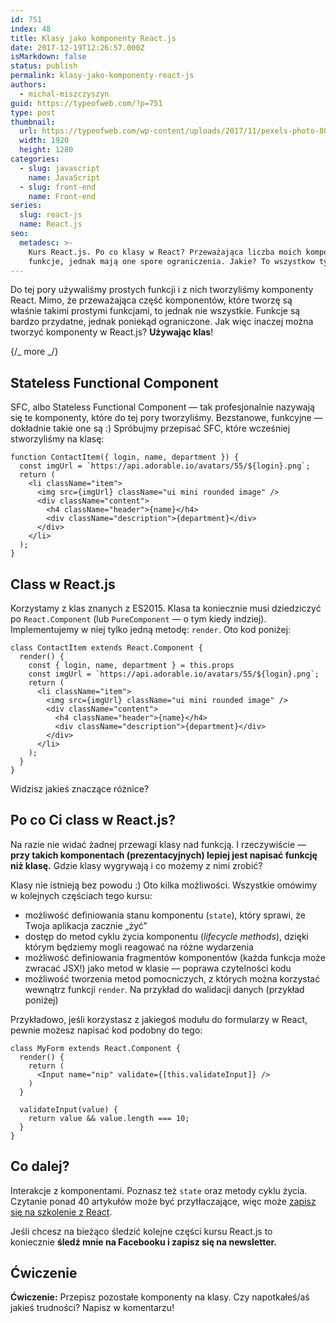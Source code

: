 ```yaml
---
id: 751
index: 48
title: Klasy jako komponenty React.js
date: 2017-12-19T12:26:57.000Z
isMarkdown: false
status: publish
permalink: klasy-jako-komponenty-react-js
authors:
  - michal-miszczyszyn
guid: https://typeofweb.com/?p=751
type: post
thumbnail:
  url: https://typeofweb.com/wp-content/uploads/2017/11/pexels-photo-80277.png
  width: 1920
  height: 1280
categories:
  - slug: javascript
    name: JavaScript
  - slug: front-end
    name: Front-end
series:
  slug: react-js
  name: React.js
seo:
  metadesc: >-
    Kurs React.js. Po co klasy w React? Przeważająca liczba moich komponentów to
    funkcje, jednak mają one spore ograniczenia. Jakie? To wszystkow tym wpisie!
---
```


Do tej pory używaliśmy prostych funkcji i z nich tworzyliśmy komponenty React. Mimo, że przeważająca część komponentów, które tworzę są właśnie takimi prostymi funkcjami, to jednak nie wszystkie. Funkcje są bardzo przydatne, jednak poniekąd ograniczone. Jak więc inaczej można tworzyć komponenty w React.js? <strong>Używając klas</strong>!

{/_ more _/}

<h2>Stateless Functional Component</h2>

SFC, albo Stateless Functional Component — tak profesjonalnie nazywają się te komponenty, które do tej pory tworzyliśmy. Bezstanowe, funkcyjne — dokładnie takie one są :) Spróbujmy przepisać SFC, które wcześniej stworzyliśmy na klasę:

<pre class="language-javascript"><code>function ContactItem({ login, name, department }) {
  const imgUrl = `https://api.adorable.io/avatars/55/${login}.png`;
  return (
    &lt;li className="item"&gt;
      &lt;img src={imgUrl} className="ui mini rounded image" /&gt;
      &lt;div className="content"&gt;
        &lt;h4 className="header"&gt;{name}&lt;/h4&gt;
        &lt;div className="description"&gt;{department}&lt;/div&gt;
      &lt;/div&gt;
    &lt;/li&gt;
  );
}</code></pre>

<h2>Class w React.js</h2>

Korzystamy z klas znanych z ES2015. Klasa ta koniecznie musi dziedziczyć po <code>React.Component</code> (lub <code>PureComponent</code> — o tym kiedy indziej). Implementujemy w niej tylko jedną metodę: <code>render</code>. Oto kod poniżej:

<pre class="language-javascript"><code>class ContactItem extends React.Component {
  render() {
    const { login, name, department } = this.props
    const imgUrl = `https://api.adorable.io/avatars/55/${login}.png`;
    return (
      &lt;li className="item"&gt;
        &lt;img src={imgUrl} className="ui mini rounded image" /&gt;
        &lt;div className="content"&gt;
          &lt;h4 className="header"&gt;{name}&lt;/h4&gt;
          &lt;div className="description"&gt;{department}&lt;/div&gt;
        &lt;/div&gt;
      &lt;/li&gt;
    );
  }
}</code></pre>

Widzisz jakieś znaczące różnice?

<h2>Po co Ci class w React.js?</h2>

Na razie nie widać żadnej przewagi klasy nad funkcją. I rzeczywiście — <strong>przy takich komponentach (prezentacyjnych) lepiej jest napisać funkcję niż klasę.</strong> Gdzie klasy wygrywają i co możemy z nimi zrobić?

Klasy nie istnieją bez powodu :) Oto kilka możliwości. Wszystkie omówimy w kolejnych częściach tego kursu:

<ul>
    <li>możliwość definiowania stanu komponentu (<code>state</code>), który sprawi, że Twoja aplikacja zacznie „żyć”</li>
    <li>dostęp do metod cyklu życia komponentu (<em>lifecycle methods</em>), dzięki którym będziemy mogli reagować na różne wydarzenia</li>
    <li>możliwość definiowania fragmentów komponentów (każda funkcja może zwracać JSX!) jako metod w klasie — poprawa czytelności kodu</li>
    <li>możliwość tworzenia metod pomocniczych, z których można korzystać wewnątrz funkcji <code>render</code>. Na przykład do walidacji danych (przykład poniżej)</li>
</ul>

Przykładowo, jeśli korzystasz z jakiegoś modułu do formularzy w React, pewnie możesz napisać kod podobny do tego:

<pre class="language-javascript"><code>class MyForm extends React.Component {
  render() {
    return (
      &lt;Input name="nip" validate={[this.validateInput]} /&gt;
    )
  }

  validateInput(value) {
    return value &amp;&amp; value.length === 10;
  }
}</code></pre>

<h2>Co dalej?</h2>

Interakcje z komponentami. Poznasz też <code>state</code> oraz metody cyklu życia. Czytanie ponad 40 artykułów może być przytłaczające, więc może <a href="https://szkolenia.typeofweb.com/" target="_blank">zapisz się na szkolenie z React</a>.

Jeśli chcesz na bieżąco śledzić kolejne części kursu React.js to koniecznie <strong>śledź mnie na Facebooku i zapisz się na newsletter.</strong>

<NewsletterForm />

<FacebookPageWidget />

<h2>Ćwiczenie</h2>

<strong>Ćwiczenie:</strong> Przepisz pozostałe komponenty na klasy. Czy napotkałeś/aś jakieś trudności? Napisz w komentarzu!
